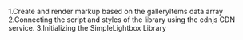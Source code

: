 1.Create and render markup based on the galleryItems data array
2.Connecting the script and styles of the library using the cdnjs CDN service.
3.Initializing the SimpleLightbox Library
